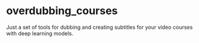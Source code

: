 # overdubbing_courses
Just a set of tools for dubbing and creating subtitles for your video courses with deep learning models.
